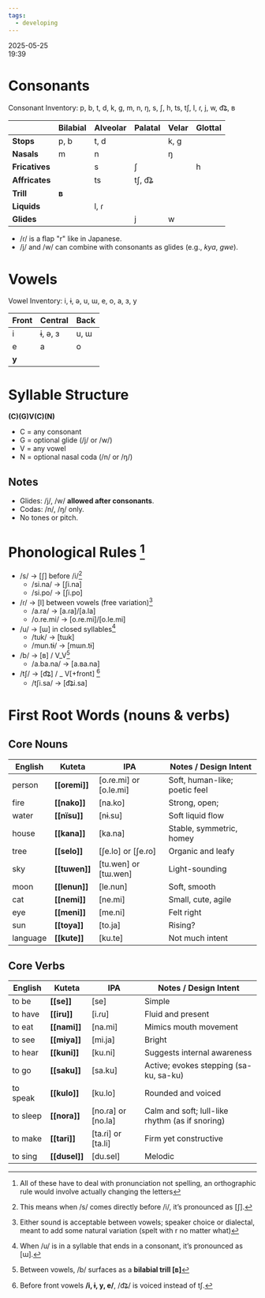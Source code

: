 ```yaml
---
tags:
  - developing
---
```

2025-05-25  
19:39
# Consonants
Consonant Inventory: p, b, t, d, k, g, m, n, ŋ, s, ʃ, h, ts, tʃ, l, ɾ, j, w, d͡ʑ, ʙ

|                | Bilabial | Alveolar | Palatal | Velar | Glottal |
| -------------- | -------- | -------- | ------- | ----- | ------- |
| **Stops**      | p, b     | t, d     |         | k, g  |         |
| **Nasals**     | m        | n        |         | ŋ     |         |
| **Fricatives** |          | s        | ʃ       |       | h       |
| **Affricates** |          | ts       | tʃ, d͡ʑ |       |         |
| **Trill**      | **ʙ**    |          |         |       |         |
| **Liquids**    |          | l, ɾ     |         |       |         |
| **Glides**     |          |          | j       | w     |         |
- /ɾ/ is a flap "r" like in Japanese.
- /j/ and /w/ can combine with consonants as glides (e.g., _kya_, _gwe_).
# Vowels
Vowel Inventory: i, ɨ, ə, u, ɯ, e, o, a, ɜ, y

| Front | Central | Back |
| ----- | ------- | ---- |
| i     | ɨ, ə, ɜ | u, ɯ |
| e     | a       | o    |
| **y** |         |      |
# Syllable Structure
**(C)(G)V(C)(N)**
- C = any consonant
- G = optional glide (/j/ or /w/)
- V = any vowel
- N = optional nasal coda (/n/ or /ŋ/)
## Notes
- Glides: /j/, /w/ **allowed after consonants**.
- Codas: /n/, /ŋ/ only.
- No tones or pitch.
# Phonological Rules [^6]
- /s/ → [ʃ] before /i/[^1]  
	- /si.na/ → [ʃi.na]
	- /si.po/ → [ʃi.po]
- /ɾ/ → [l] between vowels (free variation)[^2]
	- /a.ra/ → [a.ɾa]/[a.la] 
	- /o.re.mi/ → [o.ɾe.mi]/[o.le.mi]
- /u/ → [ɯ] in closed syllables[^3]
	- /tuk/ → [tɯk]
	- /mun.tɨ/ → [mɯn.tɨ]
- /b/ → [ʙ] / V_V[^4]
	- /a.ba.na/ → [a.ʙa.na]
- /tʃ/ → [d͡ʑ] / _ V[+front] [^5]
	- /tʃi.sa/ → [d͡ʑi.sa]

# **First Root Words** (nouns & verbs)
## Core Nouns

| English  | Kuteta        | IPA                    | Notes / Design Intent         |
| -------- | ------------- | ---------------------- | ----------------------------- |
| person   | **[[oremi]]** | [o.ɾe.mi] or [o.le.mi] | Soft, human-like; poetic feel |
| fire     | **[[nako]]**  | [na.ko]                | Strong, open;                 |
| water    | **[[nïsu]]**  | [nɨ.su]                | Soft liquid flow              |
| house    | **[[kana]]**  | [ka.na]                | Stable, symmetric, homey      |
| tree     | **[[selo]]**  | [ʃe.lo] or [ʃe.ɾo]     | Organic and leafy             |
| sky      | **[[tuwen]]** | [tu.wen] or [tɯ.wen]   | Light-sounding                |
| moon     | **[[lenun]]** | [le.nun]               | Soft, smooth                  |
| cat      | **[[nemi]]**  | [ne.mi]                | Small, cute, agile            |
| eye      | **[[meni]]**  | [me.ni]                | Felt right                    |
| sun      | **[[toya]]**  | [to.ja]                | Rising?                       |
| language | **[[kute]]**  | [ku.te]                | Not much intent               |

## Core Verbs

| English  | Kuteta        | IPA                | Notes / Design Intent                           |
| -------- | ------------- | ------------------ | ----------------------------------------------- |
| to be    | **[[se]]**    | [se]               | Simple                                          |
| to have  | **[[iru]]**   | [i.ɾu]             | Fluid and present                               |
| to eat   | **[[nami]]**  | [na.mi]            | Mimics mouth movement                           |
| to see   | **[[miya]]**  | [mi.ja]            | Bright                                          |
| to hear  | **[[kuni]]**  | [ku.ni]            | Suggests internal awareness                     |
| to go    | **[[saku]]**  | [sa.ku]            | Active; evokes stepping (sa-ku, sa-ku)          |
| to speak | **[[kulo]]**  | [ku.lo]            | Rounded and voiced                              |
| to sleep | **[[nora]]**  | [no.ɾa] or [no.la] | Calm and soft; lull-like rhythm (as if snoring) |
| to make  | **[[tari]]**  | [ta.ɾi] or [ta.li] | Firm yet constructive                           |
| to sing  | **[[dusel]]** | [du.sel]           | Melodic                                         |






[^1]: This means when /s/ comes directly before /i/, it’s pronounced as [ʃ].

[^2]: Either sound is acceptable between vowels; speaker choice or dialectal, meant to add some natural variation (spelt with r no matter what)

[^3]: When /u/ is in a syllable that ends in a consonant, it’s pronounced as [ɯ].

[^4]: Between vowels, /b/ surfaces as a **bilabial trill [ʙ]**

[^5]: Before front vowels **/i, ɨ, y, e/**, /d͡ʑ/ is voiced instead of tʃ.

[^6]: All of these have to deal with pronunciation not spelling, an orthographic rule would involve actually changing the letters

